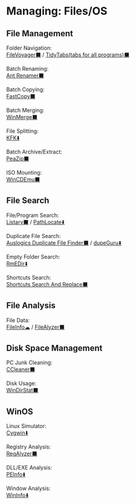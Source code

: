 # Managing: Files/OS

## File Management

Folder Navigation:  
	[FileVoyager⬛](https://www.filevoyager.com/) / 
	[TidyTabs(tabs for all programs)⬛](https://www.nurgo-software.com/products/tidytabs)

Batch Renaming:  
	[Ant Renamer️⬛](https://www.antp.be/software/renamer)

Batch Copying:  
	[FastCopy⬛](https://fastcopy.jp/en/)

Batch Merging:  
	[WinMerge⬛](https://winmerge.org/)

File Splitting:  
	[KFK⬇️](https://kcsoftwares.com/?kfk)

Batch Archive/Extract:  
	[PeaZip⬛](https://www.peazip.org/)

ISO Mounting:  
	[WinCDEmu⬛](http://wincdemu.sysprogs.org/)

## File Search

File/Program Search:  
	[Listary⬛](https://www.listary.com/) / 
	[PathLocate⬇️](http://www.pazera-software.com/products/path-locate/)

Duplicate File Search:  
	[Auslogics Duplicate File Finder⬛](https://www.auslogics.com/en/software/duplicate-file-finder/) / 
	[dupeGuru⬇️](https://dupeguru.voltaicideas.net/)

Empty Folder Search:  
	[RmEDir⬇️](http://www.pazera-software.com/products/rmedir/)

Shortcuts Search:  
	[Shortcuts Search And Replace⬛](http://jacquelin.potier.free.fr/ShortcutsSearchAndReplace/)

## File Analysis

File Data:  
	[FileInfo☁](https://fileinfo.com/) / 
	[FileAlyzer⬛](https://www.safer-networking.org/products/filealyzer/)

## Disk Space Management

PC Junk Cleaning:  
	[CCleaner⬛](https://www.ccleaner.com/)

Disk Usage:  
	[WinDirStat⬛](https://windirstat.net/)

## WinOS

Linux Simulator:  
	[Cygwin⬇️](https://www.cygwin.com/)

Registry Analysis:  
	[RegAlyzer⬛](https://www.safer-networking.org/products/regalyzer/)

DLL/EXE Analysis:  
	[PEInfo⬇️](http://www.pazera-software.com/products/peinfo/)

Window Analysis:  
	[WinInfo⬇️](http://www.pazera-software.com/products/wininfo/)
